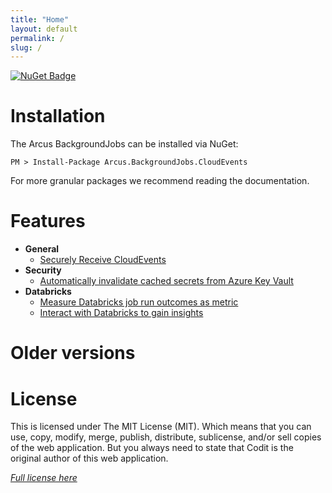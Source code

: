 ```yaml
---
title: "Home"
layout: default
permalink: /
slug: /
---
```


[![NuGet Badge](https://buildstats.info/nuget/Arcus.BackgroundJobs.CloudEvents?includePreReleases=true)](https://www.nuget.org/packages/Arcus.BackgroundJobs.CloudEvents/)

# Installation

The Arcus BackgroundJobs can be installed via NuGet:

```shell
PM > Install-Package Arcus.BackgroundJobs.CloudEvents
```

For more granular packages we recommend reading the documentation.

# Features

- **General**
    - [Securely Receive CloudEvents](features/general/receive-cloudevents-job)
- **Security**
    - [Automatically invalidate cached secrets from Azure Key Vault](features/security/auto-invalidate-secrets)
- **Databricks**
    - [Measure Databricks job run outcomes as metric](features/databricks/job-metrics)
    - [Interact with Databricks to gain insights](features/databricks/gain-insights)

# Older versions


# License
This is licensed under The MIT License (MIT). Which means that you can use, copy, modify, merge, publish, distribute, sublicense, and/or sell copies of the web application. But you always need to state that Codit is the original author of this web application.

*[Full license here](https://github.com/arcus-azure/arcus.backgroundjobs/blob/master/LICENSE)*
